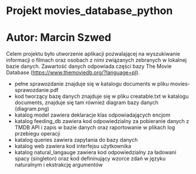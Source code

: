 # Projekt movies_database_python
# Autor: Marcin Szwed

Celem projektu było utworzenie aplikacji pozwalającej na wyszukiwanie informacji o filmach oraz osobach z nimi związanych zebranych w lokalnej bazie danych.
Zawartość danych odpowiada części bazy The Movie Database (https://www.themoviedb.org/?language=pl).

* pełne sprawozdanie znajduje się w katalogu documents w pliku movies-sprawozdanie.pdf
* kod tworzący bazę danych znajduje się w pliku creatable.txt w katalogu documents, znajduje się tam również diagram bazy danych (diagram.png)
* katalog model zawiera deklaracje klas odpowiadających encjom
* katalog feeding_db zawiera kod odpowiedzialny za pobieranie danych z TMDB API i zapis w bazie danych oraz raportowanie w plikach log przebiegu operacji
* katalog queries zawiera zapytania do bazy danych
* katalog web zawiera kod interfejsu użytkownika
* katalog natural_langauge zawiera kod odpowiedzialny za ładowani spacy (singleton) oraz kod defininujący wzorce zdań w języku naturalnym i ekstrakcję argumentów
